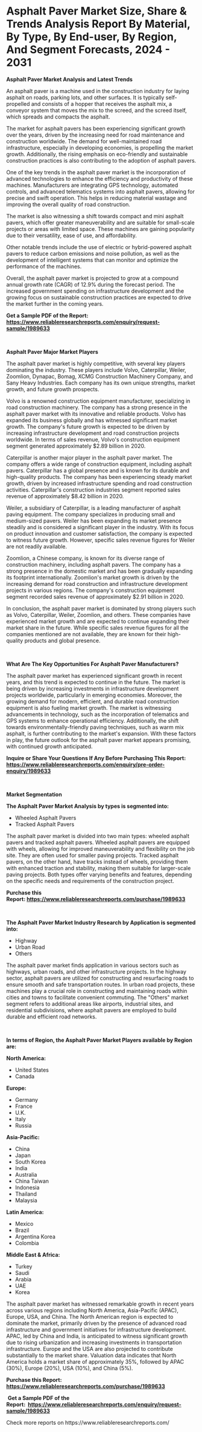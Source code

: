 <p><h1>Asphalt Paver Market Size, Share & Trends Analysis Report By Material, By Type, By End-user, By Region, And Segment Forecasts, 2024 - 2031</h1></p><p><strong>Asphalt Paver Market Analysis and Latest Trends</strong></p>
<p><p>An asphalt paver is a machine used in the construction industry for laying asphalt on roads, parking lots, and other surfaces. It is typically self-propelled and consists of a hopper that receives the asphalt mix, a conveyor system that moves the mix to the screed, and the screed itself, which spreads and compacts the asphalt.</p><p>The market for asphalt pavers has been experiencing significant growth over the years, driven by the increasing need for road maintenance and construction worldwide. The demand for well-maintained road infrastructure, especially in developing economies, is propelling the market growth. Additionally, the rising emphasis on eco-friendly and sustainable construction practices is also contributing to the adoption of asphalt pavers.</p><p>One of the key trends in the asphalt paver market is the incorporation of advanced technologies to enhance the efficiency and productivity of these machines. Manufacturers are integrating GPS technology, automated controls, and advanced telematics systems into asphalt pavers, allowing for precise and swift operation. This helps in reducing material wastage and improving the overall quality of road construction.</p><p>The market is also witnessing a shift towards compact and mini asphalt pavers, which offer greater maneuverability and are suitable for small-scale projects or areas with limited space. These machines are gaining popularity due to their versatility, ease of use, and affordability.</p><p>Other notable trends include the use of electric or hybrid-powered asphalt pavers to reduce carbon emissions and noise pollution, as well as the development of intelligent systems that can monitor and optimize the performance of the machines.</p><p>Overall, the asphalt paver market is projected to grow at a compound annual growth rate (CAGR) of 12.9% during the forecast period. The increased government spending on infrastructure development and the growing focus on sustainable construction practices are expected to drive the market further in the coming years.</p></p>
<p><strong>Get a Sample PDF of the Report:&nbsp; <a href="https://www.reliableresearchreports.com/enquiry/request-sample/1989633">https://www.reliableresearchreports.com/enquiry/request-sample/1989633</a></strong></p>
<p>&nbsp;</p>
<p><strong>Asphalt Paver Major Market Players</strong></p>
<p><p>The asphalt paver market is highly competitive, with several key players dominating the industry. These players include Volvo, Caterpillar, Weiler, Zoomlion, Dynapac, Bomag, XCMG Construction Machinery Company, and Sany Heavy Industries. Each company has its own unique strengths, market growth, and future growth prospects.</p><p>Volvo is a renowned construction equipment manufacturer, specializing in road construction machinery. The company has a strong presence in the asphalt paver market with its innovative and reliable products. Volvo has expanded its business globally and has witnessed significant market growth. The company's future growth is expected to be driven by increasing infrastructure development and road construction projects worldwide. In terms of sales revenue, Volvo's construction equipment segment generated approximately $2.89 billion in 2020.</p><p>Caterpillar is another major player in the asphalt paver market. The company offers a wide range of construction equipment, including asphalt pavers. Caterpillar has a global presence and is known for its durable and high-quality products. The company has been experiencing steady market growth, driven by increased infrastructure spending and road construction activities. Caterpillar's construction industries segment reported sales revenue of approximately $8.42 billion in 2020.</p><p>Weiler, a subsidiary of Caterpillar, is a leading manufacturer of asphalt paving equipment. The company specializes in producing small and medium-sized pavers. Weiler has been expanding its market presence steadily and is considered a significant player in the industry. With its focus on product innovation and customer satisfaction, the company is expected to witness future growth. However, specific sales revenue figures for Weiler are not readily available.</p><p>Zoomlion, a Chinese company, is known for its diverse range of construction machinery, including asphalt pavers. The company has a strong presence in the domestic market and has been gradually expanding its footprint internationally. Zoomlion's market growth is driven by the increasing demand for road construction and infrastructure development projects in various regions. The company's construction equipment segment recorded sales revenue of approximately $2.91 billion in 2020.</p><p>In conclusion, the asphalt paver market is dominated by strong players such as Volvo, Caterpillar, Weiler, Zoomlion, and others. These companies have experienced market growth and are expected to continue expanding their market share in the future. While specific sales revenue figures for all the companies mentioned are not available, they are known for their high-quality products and global presence.</p></p>
<p>&nbsp;</p>
<p><strong>What Are The Key Opportunities For Asphalt Paver Manufacturers?</strong></p>
<p><p>The asphalt paver market has experienced significant growth in recent years, and this trend is expected to continue in the future. The market is being driven by increasing investments in infrastructure development projects worldwide, particularly in emerging economies. Moreover, the growing demand for modern, efficient, and durable road construction equipment is also fueling market growth. The market is witnessing advancements in technology, such as the incorporation of telematics and GPS systems to enhance operational efficiency. Additionally, the shift towards environmentally-friendly paving techniques, such as warm mix asphalt, is further contributing to the market's expansion. With these factors in play, the future outlook for the asphalt paver market appears promising, with continued growth anticipated.</p></p>
<p><strong>Inquire or Share Your Questions If Any Before Purchasing This Report: <a href="https://www.reliableresearchreports.com/enquiry/pre-order-enquiry/1989633">https://www.reliableresearchreports.com/enquiry/pre-order-enquiry/1989633</a></strong></p>
<p>&nbsp;</p>
<p><strong>Market Segmentation</strong></p>
<p><strong>The Asphalt Paver Market Analysis by types is segmented into:</strong></p>
<p><ul><li>Wheeled Asphalt Pavers</li><li>Tracked Asphalt Pavers</li></ul></p>
<p><p>The asphalt paver market is divided into two main types: wheeled asphalt pavers and tracked asphalt pavers. Wheeled asphalt pavers are equipped with wheels, allowing for improved maneuverability and flexibility on the job site. They are often used for smaller paving projects. Tracked asphalt pavers, on the other hand, have tracks instead of wheels, providing them with enhanced traction and stability, making them suitable for larger-scale paving projects. Both types offer varying benefits and features, depending on the specific needs and requirements of the construction project.</p></p>
<p><strong>Purchase this Report:&nbsp;<a href="https://www.reliableresearchreports.com/purchase/1989633">https://www.reliableresearchreports.com/purchase/1989633</a></strong></p>
<p>&nbsp;</p>
<p><strong>The Asphalt Paver Market Industry Research by Application is segmented into:</strong></p>
<p><ul><li>Highway</li><li>Urban Road</li><li>Others</li></ul></p>
<p><p>The asphalt paver market finds application in various sectors such as highways, urban roads, and other infrastructure projects. In the highway sector, asphalt pavers are utilized for constructing and resurfacing roads to ensure smooth and safe transportation routes. In urban road projects, these machines play a crucial role in constructing and maintaining roads within cities and towns to facilitate convenient commuting. The "Others" market segment refers to additional areas like airports, industrial sites, and residential subdivisions, where asphalt pavers are employed to build durable and efficient road networks.</p></p>
<p>&nbsp;</p>
<p><strong>In terms of Region, the Asphalt Paver Market Players available by Region are:</strong></p>
<p>
    <p> <strong> North America: </strong>
        <ul>
            <li>United States</li>
            <li>Canada</li>
        </ul>
        </p> 
    <p> <strong> Europe: </strong>
        <ul>
            <li>Germany</li>
            <li>France</li>
            <li>U.K.</li>
            <li>Italy</li>
            <li>Russia</li>
        </ul>
        </p> 
    <p> <strong> Asia-Pacific: </strong>
        <ul>
            <li>China</li>
            <li>Japan</li>
            <li>South Korea</li>
            <li>India</li>
            <li>Australia</li>
            <li>China Taiwan</li>
            <li>Indonesia</li>
            <li>Thailand</li>
            <li>Malaysia</li>
        </ul>
        </p> 
    <p> <strong> Latin America: </strong>
        <ul>
            <li>Mexico</li>
            <li>Brazil</li>
            <li>Argentina Korea</li>
            <li>Colombia</li>
        </ul>
        </p> 
    <p> <strong> Middle East & Africa: </strong>
        <ul>
            <li>Turkey</li>
            <li>Saudi</li>
            <li>Arabia</li>
            <li>UAE</li>
            <li>Korea</li>
        </ul>
    </p>
    </p>
<p><p>The asphalt paver market has witnessed remarkable growth in recent years across various regions including North America, Asia-Pacific (APAC), Europe, USA, and China. The North American region is expected to dominate the market, primarily driven by the presence of advanced road infrastructure and government initiatives for infrastructure development. APAC, led by China and India, is anticipated to witness significant growth due to rising urbanization and increasing investments in transportation infrastructure. Europe and the USA are also projected to contribute substantially to the market share. Valuation data indicates that North America holds a market share of approximately 35%, followed by APAC (30%), Europe (20%), USA (10%), and China (5%).</p></p>
<p><strong>Purchase this Report: <a href="https://www.reliableresearchreports.com/purchase/1989633">https://www.reliableresearchreports.com/purchase/1989633</a></strong></p>
<p>&nbsp;<strong>Get a Sample PDF of the Report:&nbsp;&nbsp;<a href="https://www.reliableresearchreports.com/enquiry/request-sample/1989633">https://www.reliableresearchreports.com/enquiry/request-sample/1989633</a></strong></p>
<p><strong></strong></p>
<p>Check more reports on https://www.reliableresearchreports.com/</p>